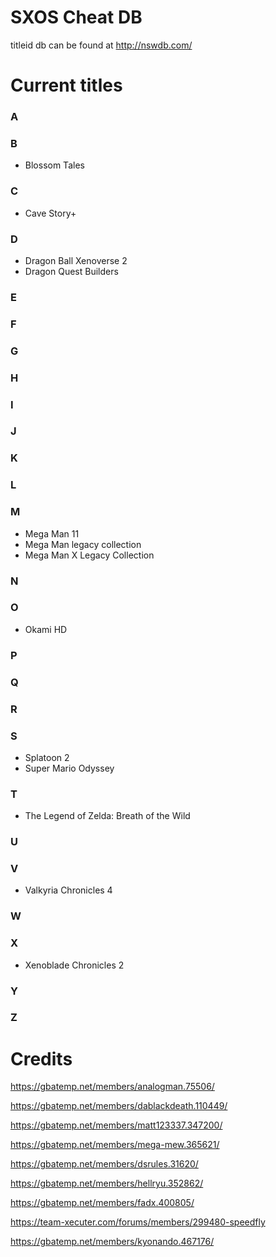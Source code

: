 # SXOS Cheat DB

titleid db can be found at http://nswdb.com/

# Current titles

### A

### B
* Blossom Tales

### C
* Cave Story+

### D
* Dragon Ball Xenoverse 2
* Dragon Quest Builders

### E

### F

### G

### H

### I

### J

### K

### L

### M
* Mega Man 11
* Mega Man legacy collection
*	Mega Man X Legacy Collection

### N

### O
* Okami HD

### P

### Q

### R

### S
* Splatoon 2
* Super Mario Odyssey

### T
* The Legend of Zelda: Breath of the Wild

### U

### V
* Valkyria Chronicles 4

### W

### X
* Xenoblade Chronicles 2

### Y

### Z

# Credits
https://gbatemp.net/members/analogman.75506/ 

https://gbatemp.net/members/dablackdeath.110449/

https://gbatemp.net/members/matt123337.347200/

https://gbatemp.net/members/mega-mew.365621/

https://gbatemp.net/members/dsrules.31620/

https://gbatemp.net/members/hellryu.352862/

https://gbatemp.net/members/fadx.400805/

https://team-xecuter.com/forums/members/299480-speedfly

https://gbatemp.net/members/kyonando.467176/
